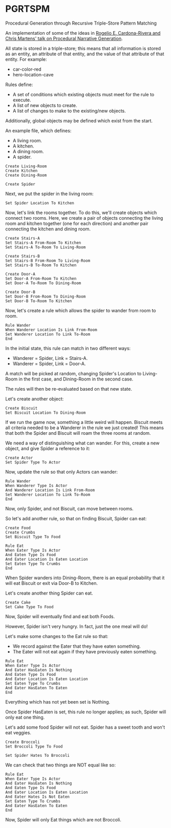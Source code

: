 # PGRTSPM
Procedural Generation through Recursive Triple-Store Pattern Matching

An implementation of some of the ideas in [Rogelio E. Cardona-Rivera and Chris Martens' talk on Procedural Narrative Generation](https://youtu.be/k2rgzZ2WXKo).

All state is stored in a triple-store; this means that all information is stored as an entity, an attribute of that entity, and the value of that attribute of that entity.  For example:

- car-color-red
- hero-location-cave

Rules define:

- A set of conditions which existing objects must meet for the rule to execute.
- A list of new objects to create.
- A list of changes to make to the existing/new objects.

Additionally, global objects may be defined which exist from the start.

An example file, which defines:

- A living room.
- A kitchen.
- A dining room.
- A spider.

```
Create Living-Room
Create Kitchen
Create Dining-Room

Create Spider
```

Next, we put the spider in the living room:

```
Set Spider Location To Kitchen
```

Now, let's link the rooms together.
To do this, we'll create objects which connect two rooms.
Here, we create a pair of objects connecting the living room and kitchen together (one for each direction) and another pair connecting the kitchen and dining room.

```
Create Stairs-A
Set Stairs-A From-Room To Kitchen
Set Stairs-A To-Room To Living-Room

Create Stairs-B
Set Stairs-B From-Room To Living-Room
Set Stairs-B To-Room To Kitchen

Create Door-A
Set Door-A From-Room To Kitchen
Set Door-A To-Room To Dining-Room

Create Door-B
Set Door-B From-Room To Dining-Room
Set Door-B To-Room To Kitchen
```

Now, let's create a rule which allows the spider to wander from room to room.

```
Rule Wander
When Wanderer Location Is Link From-Room
Set Wanderer Location To Link To-Room
End
```

In the initial state, this rule can match in two different ways:

- Wanderer = Spider, Link = Stairs-A.
- Wanderer = Spider, Link = Door-A.

A match will be picked at random, changing Spider's Location to Living-Room in the first case, and Dining-Room in the second case.

The rules will then be re-evaluated based on that new state.

Let's create another object:

```
Create Biscuit
Set Biscuit Location To Dining-Room
```

If we run the game now, something a little weird will happen.
Biscuit meets all criteria needed to be a Wanderer in the rule we just created!
This means that both the Spider and Biscuit will roam the three rooms at random.

We need a way of distinguishing what can wander.
For this, create a new object, and give Spider a reference to it:

```
Create Actor
Set Spider Type To Actor
```

Now, update the rule so that only Actors can wander:

```
Rule Wander
When Wanderer Type Is Actor
And Wanderer Location Is Link From-Room
Set Wanderer Location To Link To-Room
End
```

Now, only Spider, and not Biscuit, can move between rooms.

So let's add another rule, so that on finding Biscuit, Spider can eat:

```
Create Food
Create Crumbs
Set Biscuit Type To Food

Rule Eat
When Eater Type Is Actor
And Eaten Type Is Food
And Eater Location Is Eaten Location
Set Eaten Type To Crumbs
End
```

When Spider wanders into Dining-Room, there is an equal probability that it will eat Biscuit or exit via Door-B to Kitchen.

Let's create another thing Spider can eat.

```
Create Cake
Set Cake Type To Food
```

Now, Spider will eventually find and eat both Foods.

However, Spider isn't very hungry.  In fact, just the one meal will do!

Let's make some changes to the Eat rule so that:

- We record against the Eater that they have eaten something.
- The Eater will not eat again if they have previously eaten something.

```
Rule Eat
When Eater Type Is Actor
And Eater HasEaten Is Nothing
And Eaten Type Is Food
And Eater Location Is Eaten Location
Set Eaten Type To Crumbs
And Eater HasEaten To Eaten
End
```

Everything which has not yet been set is Nothing.

Once Spider HasEaten is set, this rule no longer applies; as such, Spider will only eat one thing.

Let's add some food Spider will not eat.  Spider has a sweet tooth and won't eat veggies.

```
Create Broccoli
Set Broccoli Type To Food

Set Spider Hates To Broccoli
```

We can check that two things are NOT equal like so:

```
Rule Eat
When Eater Type Is Actor
And Eater HasEaten Is Nothing
And Eaten Type Is Food
And Eater Location Is Eaten Location
And Eater Hates Is Not Eaten
Set Eaten Type To Crumbs
And Eater HasEaten To Eaten
End
```

Now, Spider will only Eat things which are not Broccoli.
